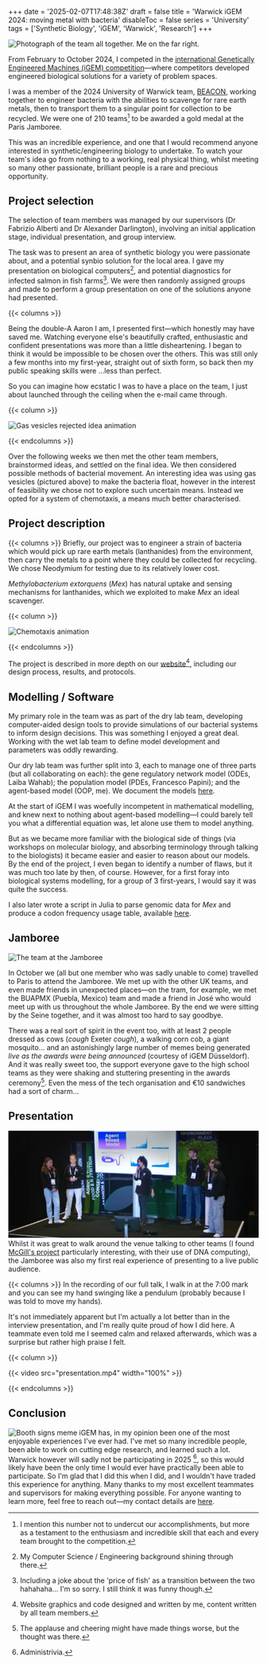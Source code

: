 +++
date = '2025-02-07T17:48:38Z'
draft = false
title = 'Warwick iGEM 2024: moving metal with bacteria'
disableToc = false
series = 'University'
tags = ['Synthetic Biology', 'iGEM', 'Warwick', 'Research']
+++

![Photograph of the team all together. Me on the far right.](/posts/igem/team.webp)

From February to October 2024, I competed in the [international
Genetically Engineered Machines (iGEM)
competition](https://competition.igem.org/)—where competitors
developed engineered biological solutions for a variety of problem
spaces.

I was a member of the 2024 University of Warwick team,
[BEACON](https://2024.igem.wiki/warwick), working together to engineer
bacteria with the abilities to scavenge for rare earth metals, then to
transport them to a singular point for collection to be recycled. We
were one of 210 teams[^1] to be awarded a gold medal at the Paris
Jamboree.

This was an incredible experience, and one that I would recommend
anyone interested in synthetic/engineering biology to undertake. To
watch your team's idea go from nothing to a working, real physical
thing, whilst meeting so many other passionate, brilliant people is a
rare and precious opportunity.


## Project selection
The selection of team members was managed by our supervisors (Dr
Fabrizio Alberti and Dr Alexander Darlington), involving an initial
application stage, individual presentation, and group interview. 

The task was to present an area of synthetic biology you were
passionate about, and a potential synbio solution for the local
area. I gave my presentation on biological computers[^2], and
potential diagnostics for infected salmon in fish farms[^3]. We were
then randomly assigned groups and made to perform a group presentation
on one of the solutions anyone had presented.

{{< columns >}}

Being the double-A Aaron I am, I presented first—which honestly may
have saved me. Watching everyone else's beautifully crafted,
enthusiastic and confident presentations was more than a little
disheartening. I began to think it would be impossible to be chosen
over the others. This was still only a few months into my first-year,
straight out of sixth form, so back then my public speaking skills
were ...less than perfect.

So you can imagine how ecstatic I was to have a place on the team, I
just about launched through the ceiling when the e-mail came through. 

{{< column >}}

![Gas vesicles rejected idea animation](/posts/igem/gasvesicles.webp)

{{< endcolumns >}}

Over the following weeks we then met the other team members,
brainstormed ideas, and settled on the final idea. We then considered
possible methods of bacterial movement. An interesting idea was using
gas vesicles (pictured above) to make the bacteria float, however in
the interest of feasibility we chose not to explore such uncertain
means. Instead we opted for a system of chemotaxis, a means much
better characterised.

## Project description
{{< columns >}} Briefly, our project was to engineer a strain of
bacteria which would pick up rare earth metals (lanthanides) from the
environment, then carry the metals to a point where they could be
collected for recycling. We chose Neodymium for testing due to its
relatively lower cost.

*Methylobacterium extorquens* (*Mex*) has natural uptake and sensing
mechanisms for lanthanides, which we exploited to make *Mex* an ideal
scavenger.

{{< column >}}

![Chemotaxis animation](/posts/igem/chemotaxis.webp)

{{< endcolumns >}}

The project is described in more depth on our
[website](https://2024.igem.wiki/warwick)[^4], including our design
process, results, and protocols.


## Modelling / Software
My primary role in the team was as part of the dry lab team,
developing computer-aided design tools to provide simulations of our
bacterial systems to inform design decisions. This was something I
enjoyed a great deal. Working with the wet lab team to define model
development and parameters was oddly rewarding. 

Our dry lab team was further split into 3, each to manage one of three
parts (but all collaborating on each): the gene regulatory network
model (ODEs, Laiba Wahab); the population model (PDEs, Francesco Papini); and the
agent-based model (OOP, me). We document the models
[here](https://2024.igem.wiki/warwick/model).

At the start of iGEM I was woefully incompetent in mathematical
modelling, and knew next to nothing about agent-based modelling—I
could barely tell you what a differential equation was, let alone use
them to model anything.

But as we became more familiar with the biological side of things (via
workshops on molecular biology, and absorbing terminology through
talking to the biologists) it became easier and easier to reason about
our models. By the end of the project, I even began to identify a
number of flaws, but it was much too late by then, of course. However,
for a first foray into biological systems modelling, for a group of 3
first-years, I would say it was quite the success.

I also later wrote a script in Julia to parse genomic data for *Mex* and
produce a codon frequency usage table, available [here](https://2024.igem.wiki/warwick/contribution#codon-usage-frequency-table).

## Jamboree
![The team at the Jamboree](/posts/igem/teamjamboree.webp)

In October we (all but one member who was sadly unable to come)
travelled to Paris to attend the Jamboree. We met up with the other UK
teams, and even made friends in unexpected places—on the tram, for
example, we met the BUAPMX (Puebla, Mexico) team and made a friend in
José who would meet up with us throughout the whole Jamboree. By the
end we were sitting by the Seine together, and it was almost too hard
to say goodbye. 



There was a real sort of spirit in the event too, with at least 2
people dressed as cows (*cough* Exeter *cough*), a walking corn cob, a
giant mosquito... and an astonishingly large number of memes being
generated *live as the awards were being announced* (courtesy of iGEM
Düsseldorf). And it was really sweet too, the support everyone gave to
the high school teams as they were shaking and stuttering presenting
in the awards ceremony[^6]. Even the mess of the tech organisation and
€10 sandwiches had a sort of charm...


[^6]: The applause and cheering might have made things worse, but the 
	thought was there.



## Presentation
![Me presenting](presentation.webp) Whilst it was great to walk around
the venue talking to other teams (I found [McGill's
project](https://2024.igem.wiki/mcgill/description) particularly
interesting, with their use of DNA computing), the
Jamboree was also my first real experience of presenting to a live
public audience.  

{{< columns >}} In the recording of our full talk, I walk in at the
7:00 mark and you can see my hand swinging like a pendulum (probably
because I was told to move my hands).

It's not immediately apparent but I'm actually a lot better than in
the interview presentation, and I'm really quite proud of how I did
here. A teammate even told me I seemed calm and relaxed afterwards,
which was a surprise but rather high praise I felt.

{{< column >}}

{{< video src="presentation.mp4" width="100%" >}}

{{< endcolumns >}}

## Conclusion
![Booth signs meme](/posts/igem/boothsignsmeme.webp) iGEM has, in my opinion been
one of the most enjoyable experiences I've ever had. I've met so many
incredible people, been able to work on cutting edge research, and
learned such a lot. Warwick however will sadly not be participating in
2025 [^7], so this would likely have been the only time I would ever
have practically been able to participate. So I'm glad that I did this
when I did, and I wouldn't have traded this experience for
anything. Many thanks to my most excellent teammates and supervisors
for making everything possible. For anyone wanting to learn more, feel
free to reach out—my contact details are [here](/about/). 


[^1]: I mention this number not to undercut our accomplishments, but
    more as a testament to the enthusiasm and incredible skill that
    each and every team brought to the competition.
	
[^2]: My Computer Science / Engineering background shining through
    there.

[^3]: Including a joke about the 'price of fish' as a transition
    between the two hahahaha... I'm so sorry. I still think it was
    funny though.

[^4]: Website graphics and code designed and written by me, content written by all team members. 

[^7]: Administrivia.
